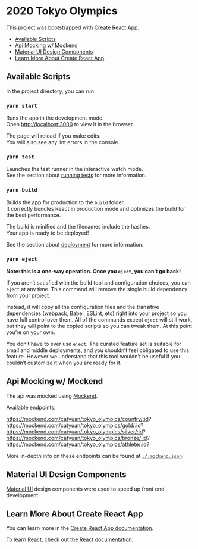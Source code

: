 # 2020 Tokyo Olympics

This project was bootstrapped with [Create React App](https://github.com/facebook/create-react-app).

- [Available Scripts](#Available-Scripts)
- [Api Mocking w/ Mockend](#Api-Mocking-w/-Mockend)
- [Material UI Design Components](#Material-UI-Design-Components)
- [Learn More About Create React App](#Learn-More-About-Create-React-App)

## Available Scripts

In the project directory, you can run:

### `yarn start`

Runs the app in the development mode.\
Open [http://localhost:3000](http://localhost:3000) to view it in the browser.

The page will reload if you make edits.\
You will also see any lint errors in the console.

### `yarn test`

Launches the test runner in the interactive watch mode.\
See the section about [running tests](https://facebook.github.io/create-react-app/docs/running-tests) for more information.

### `yarn build`

Builds the app for production to the `build` folder.\
It correctly bundles React in production mode and optimizes the build for the best performance.

The build is minified and the filenames include the hashes.\
Your app is ready to be deployed!

See the section about [deployment](https://facebook.github.io/create-react-app/docs/deployment) for more information.

### `yarn eject`

**Note: this is a one-way operation. Once you `eject`, you can’t go back!**

If you aren’t satisfied with the build tool and configuration choices, you can `eject` at any time. This command will remove the single build dependency from your project.

Instead, it will copy all the configuration files and the transitive dependencies (webpack, Babel, ESLint, etc) right into your project so you have full control over them. All of the commands except `eject` will still work, but they will point to the copied scripts so you can tweak them. At this point you’re on your own.

You don’t have to ever use `eject`. The curated feature set is suitable for small and middle deployments, and you shouldn’t feel obligated to use this feature. However we understand that this tool wouldn’t be useful if you couldn’t customize it when you are ready for it.

## Api Mocking w/ Mockend

The api was mocked using [Mockend](https://mockend.com/).

Available endpoints:

https://mockend.com/catyuan/tokyo_olympics/country/:id?
https://mockend.com/catyuan/tokyo_olympics/gold/:id?
https://mockend.com/catyuan/tokyo_olympics/silver/:id?
https://mockend.com/catyuan/tokyo_olympics/bronze/:id?
https://mockend.com/catyuan/tokyo_olympics/athlete/:id?

More in-depth info on these endpoints can be found at [`./.mockend.json`](./.mockend.json).

## Material UI Design Components

[Material UI](https://material-ui.com/) design components were used to speed up front end development.

## Learn More About Create React App

You can learn more in the [Create React App documentation](https://facebook.github.io/create-react-app/docs/getting-started).

To learn React, check out the [React documentation](https://reactjs.org/).
